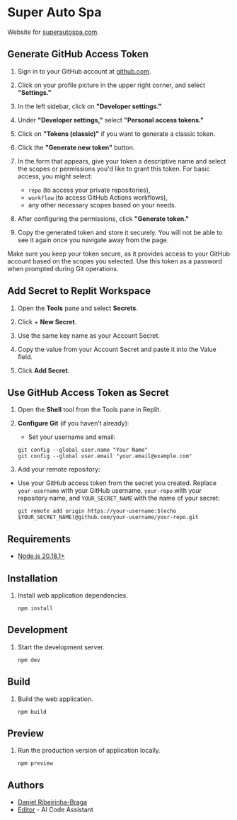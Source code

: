 # Super Auto Spa

Website for [superautospa.com](https://uperautospa.com).

## Generate GitHub Access Token

1. Sign in to your GitHub account at [github.com](https://github.com).

2. Click on your profile picture in the upper right corner, and select **"Settings."**

3. In the left sidebar, click on **"Developer settings."**

4. Under **"Developer settings,"** select **"Personal access tokens."**

5. Click on **"Tokens (classic)"** if you want to generate a classic token.

6. Click the **"Generate new token"** button.

7. In the form that appears, give your token a descriptive name and select the scopes or permissions you'd like to grant this token. For basic access, you might select:

    - `repo` (to access your private repositories),
    - `workflow` (to access GitHub Actions workflows),
    - any other necessary scopes based on your needs.

8. After configuring the permissions, click **"Generate token."**

9. Copy the generated token and store it securely. You will not be able to see it again once you navigate away from the page.

Make sure you keep your token secure, as it provides access to your GitHub account based on the scopes you selected. Use this token as a password when prompted during Git operations.

## Add Secret to Replit Workspace

1. Open the **Tools** pane and select **Secrets**.

2. Click + **New Secret**.

3. Use the same key name as your Account Secret.

4. Copy the value from your Account Secret and paste it into the Value field.

5. Click **Add Secret**.

## Use GitHub Access Token as Secret

1. Open the **Shell** tool from the Tools pane in Replit.

2. **Configure Git** (if you haven’t already):

    - Set your username and email:

    ```shell
    git config --global user.name "Your Name"
    git config --global user.email "your.email@example.com"
    ```

3. Add your remote repository:

- Use your GitHub access token from the secret you created. Replace `your-username` with your GitHub username, `your-repo` with your repository name, and `YOUR_SECRET_NAME` with the name of your secret:

    ```shell
    git remote add origin https://your-username:$(echo $YOUR_SECRET_NAME)@github.com/your-username/your-repo.git
    ```

## Requirements

- [Node.js 20.18.1+](https://nodejs.org/)

## Installation

1. Install web application dependencies.

    ```shell
    npm install
    ```

## Development

1. Start the development server.

    ```shell  
    npm dev
    ```

## Build

1. Build the web application.

    ```shell
    npm build
    ```

## Preview

1. Run the production version of application locally.

    ```shell
    npm preview
    ```

## Authors

- [Daniel Ribeirinha-Braga](https://github.com/DBragz)
- [Editor](https://github.com/replit) - AI Code Assistant
